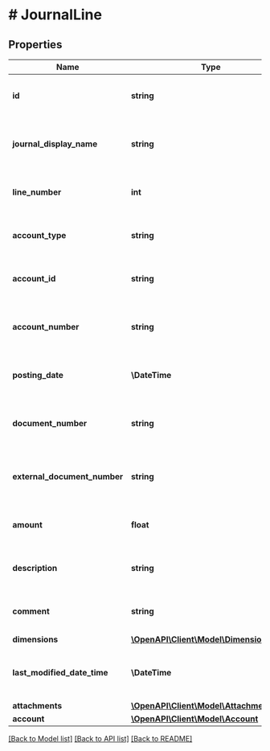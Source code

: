 # # JournalLine

## Properties

Name | Type | Description | Notes
------------ | ------------- | ------------- | -------------
**id** | **string** | (v1.0) The id property for the Dynamics 365 Business Central journalLine entity | [optional]
**journal_display_name** | **string** | (v1.0) The journalDisplayName property for the Dynamics 365 Business Central journalLine entity | [optional]
**line_number** | **int** | (v1.0) The lineNumber property for the Dynamics 365 Business Central journalLine entity | [optional]
**account_type** | **string** | (v1.0) The accountType property for the Dynamics 365 Business Central journalLine entity | [optional]
**account_id** | **string** | (v1.0) The accountId property for the Dynamics 365 Business Central journalLine entity | [optional]
**account_number** | **string** | (v1.0) The accountNumber property for the Dynamics 365 Business Central journalLine entity | [optional]
**posting_date** | **\DateTime** | (v1.0) The postingDate property for the Dynamics 365 Business Central journalLine entity | [optional]
**document_number** | **string** | (v1.0) The documentNumber property for the Dynamics 365 Business Central journalLine entity | [optional]
**external_document_number** | **string** | (v1.0) The externalDocumentNumber property for the Dynamics 365 Business Central journalLine entity | [optional]
**amount** | **float** | (v1.0) The amount property for the Dynamics 365 Business Central journalLine entity | [optional]
**description** | **string** | (v1.0) The description property for the Dynamics 365 Business Central journalLine entity | [optional]
**comment** | **string** | (v1.0) The comment property for the Dynamics 365 Business Central journalLine entity | [optional]
**dimensions** | [**\OpenAPI\Client\Model\Dimensiontype[]**](Dimensiontype.md) |  | [optional]
**last_modified_date_time** | **\DateTime** | (v1.0) The lastModifiedDateTime property for the Dynamics 365 Business Central journalLine entity | [optional]
**attachments** | [**\OpenAPI\Client\Model\Attachments[]**](Attachments.md) |  | [optional]
**account** | [**\OpenAPI\Client\Model\Account**](Account.md) |  | [optional]

[[Back to Model list]](../../README.md#models) [[Back to API list]](../../README.md#endpoints) [[Back to README]](../../README.md)

